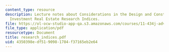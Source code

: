 ```yaml
---
content_type: resource
description: Lecture notes about Considerations in the Design and Construction of
  Investment Real Estate Research Indices.
file: https://ol-ocw-studio-app-qa.s3.amazonaws.com/courses/11-434j-advanced-topics-in-real-estate-finance-spring-2007/4350398edf5190981784f37165eb2e64_research_indices.pdf
file_type: application/pdf
resourcetype: Document
title: research_indices.pdf
uid: 4350398e-df51-9098-1784-f37165eb2e64
---
```

